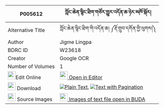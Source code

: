 |P005612|ཀློང་ཆེན་སྙིང་ཐིག་གཙོར་གྱུར་འདོན་ཆ་ཉེར་མཁོ་སྐོར། 
| --- | --- 
|Alternative Title |ཀློང་ཆེན་སྙིང་ཐིག་གི་འདོན་ཆ། ༼རྡོ་གྲུབ་དགོན་གྱི་ལུགས།༽
|Author| Jigme Lingpa
|BDRC ID | W23618
|Creator | Google OCR
|Number of Volumes| 1
|<img width="25" src="https://img.icons8.com/color/25/000000/edit-property.png">Edit Online| [<img width="25" src="https://avatars.githubusercontent.com/u/45091458?s=200&v=4"> Open in Editor](http://editor.openpecha.org/P005612)
|<img width="25" src="https://img.icons8.com/fluent/48/000000/download-2.png"/>  Download | [![](https://img.icons8.com/color/20/000000/txt.png)Plain Text](https://github.com/Openpecha/P005612/releases/download/v1/longchen_nyingtik_tso_ra_gyur__plain_P005612.zip), [![](https://img.icons8.com/color/20/000000/txt.png)Text with Pagination](https://github.com/Openpecha/P005612/releases/download/v1/longchen_nyingtik_tso_ra_gyur__pages_P005612.zip)
|<img width="25" src="https://img.icons8.com/plasticine/100/000000/pictures-folder.png"/>  Source Images | [<img width="25" src="https://library.bdrc.io/icons/BUDA-small.svg"> Images of text file open in BUDA](https://library.bdrc.io/show/bdr:W23618)